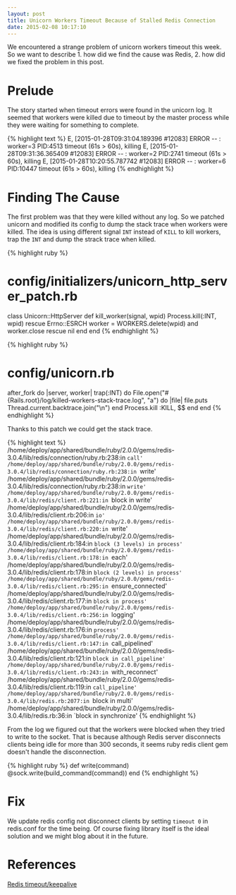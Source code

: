 ```yaml
---
layout: post
title: Unicorn Workers Timeout Because of Stalled Redis Connection
date: 2015-02-08 10:17:10
---
```


We encountered a strange problem of unicorn workers timeout this week. So we
want to describe 1. how did we find the cause was Redis, 2. how did we fixed
the problem in this post.

# Prelude

The story started when timeout errors were found in the unicorn log.  It seemed
that workers were killed due to timeout by the master process while they were
waiting for something to complete.

{% highlight text %}
E, [2015-01-28T09:31:04.189396 #12083] ERROR -- : worker=3 PID:4513 timeout (61s > 60s), killing
E, [2015-01-28T09:31:36.365409 #12083] ERROR -- : worker=2 PID:2741 timeout (61s > 60s), killing
E, [2015-01-28T10:20:55.787742 #12083] ERROR -- : worker=6 PID:10447 timeout (61s > 60s), killing
{% endhighlight %}

# Finding The Cause

The first problem was that they were killed without any log. So we patched
unicorn and modified its config to dump the stack trace when workers were
killed. The idea is using different signal `INT` instead of `KILL` to kill
workers, trap the `INT` and dump the strack trace when killed.

{% highlight ruby %}
# config/initializers/unicorn_http_server_patch.rb
class Unicorn::HttpServer
  def kill_worker(signal, wpid)
    Process.kill(:INT, wpid)
    rescue Errno::ESRCH
      worker = WORKERS.delete(wpid) and worker.close rescue nil
  end
end
{% endhighlight %}

{% highlight ruby %}
# config/unicorn.rb
after_fork do |server, worker|
  trap(:INT) do
    File.open("#{Rails.root}/log/killed-workers-stack-trace.log", "a") do |file|
      file.puts Thread.current.backtrace.join("\n")
    end
    Process.kill :KILL, $$
  end
end
{% endhighlight %}

Thanks to this patch we could get the stack trace.

{% highlight text %}
/home/deploy/app/shared/bundle/ruby/2.0.0/gems/redis-3.0.4/lib/redis/connection/ruby.rb:238:in `call'
/home/deploy/app/shared/bundle/ruby/2.0.0/gems/redis-3.0.4/lib/redis/connection/ruby.rb:238:in `write'
/home/deploy/app/shared/bundle/ruby/2.0.0/gems/redis-3.0.4/lib/redis/connection/ruby.rb:238:in `write'
/home/deploy/app/shared/bundle/ruby/2.0.0/gems/redis-3.0.4/lib/redis/client.rb:221:in `block in write'
/home/deploy/app/shared/bundle/ruby/2.0.0/gems/redis-3.0.4/lib/redis/client.rb:206:in `io'
/home/deploy/app/shared/bundle/ruby/2.0.0/gems/redis-3.0.4/lib/redis/client.rb:220:in `write'
/home/deploy/app/shared/bundle/ruby/2.0.0/gems/redis-3.0.4/lib/redis/client.rb:184:in `block (3 levels) in process'
/home/deploy/app/shared/bundle/ruby/2.0.0/gems/redis-3.0.4/lib/redis/client.rb:178:in `each'
/home/deploy/app/shared/bundle/ruby/2.0.0/gems/redis-3.0.4/lib/redis/client.rb:178:in `block (2 levels) in process'
/home/deploy/app/shared/bundle/ruby/2.0.0/gems/redis-3.0.4/lib/redis/client.rb:295:in `ensure_connected'
/home/deploy/app/shared/bundle/ruby/2.0.0/gems/redis-3.0.4/lib/redis/client.rb:177:in `block in process'
/home/deploy/app/shared/bundle/ruby/2.0.0/gems/redis-3.0.4/lib/redis/client.rb:256:in `logging'
/home/deploy/app/shared/bundle/ruby/2.0.0/gems/redis-3.0.4/lib/redis/client.rb:176:in `process'
/home/deploy/app/shared/bundle/ruby/2.0.0/gems/redis-3.0.4/lib/redis/client.rb:147:in `call_pipelined'
/home/deploy/app/shared/bundle/ruby/2.0.0/gems/redis-3.0.4/lib/redis/client.rb:121:in `block in call_pipeline'
/home/deploy/app/shared/bundle/ruby/2.0.0/gems/redis-3.0.4/lib/redis/client.rb:243:in `with_reconnect'
/home/deploy/app/shared/bundle/ruby/2.0.0/gems/redis-3.0.4/lib/redis/client.rb:119:in `call_pipeline'
/home/deploy/app/shared/bundle/ruby/2.0.0/gems/redis-3.0.4/lib/redis.rb:2077:in `block in multi'
/home/deploy/app/shared/bundle/ruby/2.0.0/gems/redis-3.0.4/lib/redis.rb:36:in `block in synchronize'
{% endhighlight %}

From the log we figured out that the workers were blocked when they tried to
write to the socket. That is because although Redis server disconnects clients
being idle for more than 300 seconds, it seems ruby redis client gem doesn't
handle the disconnection.

{% highlight ruby %}
def write(command)
  @sock.write(build_command(command))
end
{% endhighlight %}

# Fix

We update redis config not disconnect clients by setting `timeout 0` in
redis.conf for the time being. Of course fixing library itself is the ideal
solution and we might blog about it in the future.

# References

[Redis timeout/keepalive](http://librelist.com/browser//sidekiq/2012/9/27/redis-timeout-keepalive/)

